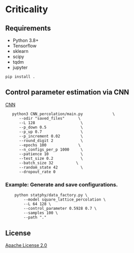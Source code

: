 # Criticality

## Requirements

* Python 3.8+
* Tensorflow
* sklearn
* scipy
* tqdm
* jupyter

```shell
pip install .

```
## Control parameter estimation via CNN

[CNN](https://drive.google.com/file/d/1672V_ZPCHSVUohgRHw1nHLROkyo8_rJI/view?usp=sharing)

 ```shell
    python3 CNN_percolation/main.py             \
       --odir "saved_files"      \
       --L 128                    \
       --p_down 0.5               \
       --p_up 0.7                 \
       --p_increment 0.02         \
       --round_digit 2            \
       --epochs 100              \
       --n_configs_per_p 1000     \
       --patience 10              \
       --test_size 0.2            \
       --batch_size 32          \
       --random_state 42          \
       --dropout_rate 0          
 ```

 ### Example: Generate and save configurations.

```shell
    python statphy/data_factory.py \
        --model square_lattice_percolation \
        --L 64 128 \
        --control_parameter 0.5928 0.7 \
        --samples 100 \
        --path "."
```

## License
[Apache License 2.0](https://github.com/bisonai/mobilenetv3-tensorflow/blob/master/LICENSE)
